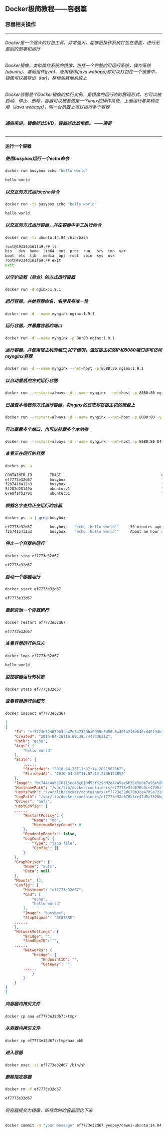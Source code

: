 Docker极简教程——容器篇
--------------------------------------------------------

### 容器相关操作

--------------------------------------------------------
###### Docker是一个强大的打包工具，非常强大，能够把操作系统打包在里面，进行无差别的部署和运行
###### Docker镜像，类似操作系统的镜像，包括一个完整的可运行系统，操作系统(ubuntu)、基础组件(jvm)、应用程序(java webapp)都可以打包在一个镜像中，镜像可以被导出（tar)，移植到其他系统上
###### Docker容器是个Docker镜像的执行实例，是镜像的运行态的展现形式，它可以被启动、停止、删除，容器可以被看做是一个linux的操作系统，上面运行着某种应用（Java webapp），同一台机器上可以运行多个容器

###### **通俗来讲，镜像好比DVD，容器好比放电影。    ——涛哥** 
--------------------------------------------------------

#### 运行一个容器

##### 使用busybox运行一个echo命令
```bash
docker run busybox echo "hello world"

hello world
```

##### 以交互的方式运行echo命令
```bash
docker run -ti busybox echo "hello world"

hello world
```

##### 以交互的方式运行容器，并在容器中手工执行命令
```bash
docker run -ti ubuntu:14.04 /bin/bash

root@49334d161fa9:/# ls
bin   dev  home  lib64  mnt  proc  run   srv  tmp  var
boot  etc  lib   media  opt  root  sbin  sys  usr
root@49334d161fa9:/# exit
exit
```

##### 以守护进程（后台）的方式运行容器
```bash
docker run -d nginx:1.9.1
```

##### 运行容器，并给容器命名，名字具有唯一性
```bash
docker run -d --name mynginx nginx:1.9.1
```

##### 运行容器，并暴露容器的端口
```bash
docker run -d --name mynginx -p 80:80 nginx:1.9.1
```

##### 运行容器，并使用宿主机的端口,如下情况，通过宿主机的IP和8080端口即可访问mynginx容器
```bash
docker run -d --name mynginx --net=host -p 8088:80 nginx:1.9.1 
```

##### 以自动重启的方式运行容器
```bash
docker run --restart=always -d --name mynginx --net=host -p 8080:80 nginx:1.9.1
```

##### 已挂载本地卷的方式运行容器，将nginx的日志写在宿主机的硬盘上
```bash
docker run --restart=always -d --name mynginx --net=host -p 8080:80 -v /apps/nginx/logs/:/var/log/ngxin/ nginx:1.9.1
```

##### 可以暴露多个端口，也可以挂载多个本地卷
```bash
docker run --restart=always -d --name mynginx --net=host -p 8080:80 8443:80 -v /apps/nginx/logs/:/var/log/nginx/ -v /apps/nginx/conf/:/etc/nginx/conf/ nginx:1.9.1
```

##### 查看正在运行的容器
```bash
docker ps -a 

CONTAINER ID        IMAGE                                             COMMAND                  CREATED             STATUS                         PORTS                     NAMES
ef7773e32d67        busybox                                           "echo 'hello world'"     44 minutes ago      Exited (0) 44 minutes ago                                distracted_allen
f2b741b412a3        busybox                                           "echo 'hello world'"     About an hour ago   Exited (0) About an hour ago                             loving_hawking
5f282d28149b        ubuntu:v1                                         "/apps/product/tomcat"   5 days ago          Up 5 days                      8080/tcp                  abc.changyou.com
67e8f1fb2791        ubuntu:v1                                         "/apps/product/tomcat"   5 days ago          Created                                                  big_fermi
```

##### 根据名字查找正在运行的容器
```bash
docker ps -a | grep busybox

ef7773e32d67        busybox    "echo 'hello world'"     50 minutes ago      Exited (0) 50 minutes ago                                distracted_allen
f2b741b412a3        busybox    "echo 'hello world'"     About an hour ago   Exited (0) About an hour ago                             loving_hawking
```

##### 停止一个容器的运行
```bash
docker stop ef7773e32d67

ef7773e32d67
```

##### 启动一个容器运行
```bash
docker start ef7773e32d67

ef7773e32d67
```

##### 重新启动一个容器运行
```bash
docker restart ef7773e32d67

ef7773e32d67
```

##### 查看容器运行的日志
```bash
docker logs ef7773e32d67

hello world
```

##### 监控容器运行的状态
```bash
docker stats ef7773e32d67
```

##### 查看容器运行的细节
```bash
docker inspect ef7773e32d67
```
```json
[
{
    "Id": "ef7773e32d670b3ce47d5a7320ba0935e5d56b5a401a246eb46cd40194b1e945",
    "Created": "2016-04-26T10:00:39.744733621Z",
    "Path": "echo",
    "Args": [
        "hello world"
    ],
    "State": {
    	......
        "StartedAt": "2016-04-26T11:07:14.209156256Z",
        "FinishedAt": "2016-04-26T11:07:14.273612789Z"
    },
    "Image": "bc744c4ab376115cc45c610d53f529dd2d4249ae6b35e5d6e7a96e58863545aa",
    "HostnamePath": "/var/lib/docker/containers/ef7773e32d670b3ce47d5a7320ba0935e5d56b5a401a246eb46cd40194b1e945/hostname",
    "HostsPath": "/var/lib/docker/containers/ef7773e32d670b3ce47d5a7320ba0935e5d56b5a401a246eb46cd40194b1e945/hosts",
    "LogPath": "/var/lib/docker/containers/ef7773e32d670b3ce47d5a7320ba0935e5d56b5a401a246eb46cd40194b1e945/ef7773e32d670b3ce47d5a7320ba0935e5d56b5a401a246eb46cd40194b1e945-json.log",
    "Driver": "aufs",
    "HostConfig": {
	......
        "RestartPolicy": {
            "Name": "no",
            "MaximumRetryCount": 0
        },
        "ReadonlyRootfs": false,
        "LogConfig": {
            "Type": "json-file",
            "Config": {}
        }
    },
    "GraphDriver": {
        "Name": "aufs",
        "Data": null
    },
    "Mounts": [],
    "Config": {
        "Hostname": "ef7773e32d67",
        "Cmd": [
            "echo",
            "hello world"
        ],
        "Image": "busybox",
        "StopSignal": "SIGTERM"
	......
    },
    "NetworkSettings": {
        "Bridge": "",
        "SandboxID": "",
	......
        "Networks": {
            "bridge": {
                "EndpointID": "",
                "Gateway": "",
		......
            }
        }
    }
}
]
```

##### 向容器内拷贝文件
```bash
docker cp aaa ef7773e32d67:/tmp/
```

##### 从容器内拷贝文件
```bash
docker cp ef7773e32d67:/tmp/aaa bbb
```

##### 进入容器
```bash
docker exec -ti ef7773e32d67 /bin/sh
```

##### 删除指定容器
```bash
docker rm -f ef7773e32d67

ef7773e32d67
```

###### 将容器提交为镜像，即将此时的容器固化下来
```bash
docker commit -m "your message" ef7773e32d67 yeepay/dawei-ubuntu:14.04
```
